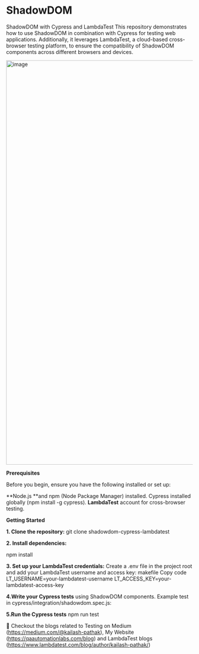 # ShadowDOM
ShadowDOM with Cypress and LambdaTest
This repository demonstrates how to use ShadowDOM in combination with Cypress for testing web applications. 
Additionally, it leverages LambdaTest, a cloud-based cross-browser testing platform,  to ensure the compatibility of ShadowDOM components across different browsers and devices.


<img width="1090" alt="image" src="https://github.com/cypress1980/ShadowDOM/assets/76464201/09776de8-0863-4367-a996-872dd7be079a">



**Prerequisites**

Before you begin, ensure you have the following installed or set up:

**Node.js **and npm (Node Package Manager) installed.
Cypress installed globally (npm install -g cypress).
**LambdaTest** account for cross-browser testing.


**Getting Started**

**1. Clone the repository:**
git clone <repository-url>
shadowdom-cypress-lambdatest

**2. Install dependencies:**

npm install

**3. Set up your LambdaTest credentials:**
Create a .env file in the project root and add your LambdaTest username and access key:
makefile
Copy code
LT_USERNAME=your-lambdatest-username
LT_ACCESS_KEY=your-lambdatest-access-key

**4.Write your Cypress tests** using ShadowDOM components. Example test in cypress/integration/shadowdom.spec.js:

**5.Run the Cypress tests**
npm run test

💭 Checkout the blogs related to Testing on Medium (https://medium.com/@kailash-pathak), My Website (https://qaautomationlabs.com/blog) and LambdaTest blogs (https://www.lambdatest.com/blog/author/kailash-pathak/)

